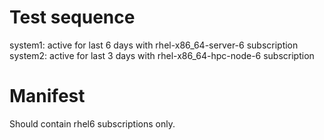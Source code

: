 Test sequence
=============

system1: active for last 6 days with rhel-x86_64-server-6 subscription
system2: active for last 3 days with rhel-x86_64-hpc-node-6 subscription


Manifest
========
Should contain rhel6 subscriptions only.
